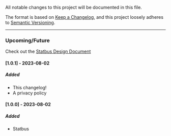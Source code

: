 
All notable changes to this project will be documented in this file.

The format is based on [Keep a Changelog](https://keepachangelog.com/en/1.0.0/),
and this project loosely adheres to [Semantic Versioning](https://semver.org/spec/v2.0.0.html).

---

### Upcoming/Future
Check out the [Statbus Design Document](https://hackmd.io/@nfreader/SJRqy-rU3)

#### [1.0.1] - 2023-08-02

##### Added
- This changelog!
- A privacy policy


#### [1.0.0] - 2023-08-02

##### Added
- Statbus
